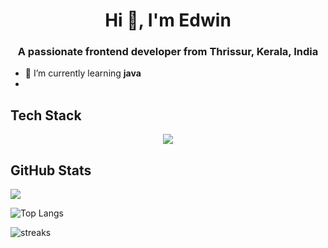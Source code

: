 <h1 align="center">Hi 👋, I'm Edwin </h1>

<h3 align="center"> A passionate frontend developer from Thrissur, Kerala, India </h3>

- 🌱 I’m currently learning **java**
-  
## Tech Stack
<div align="center">
  <p align="center">
  <a href="https://skillicons.dev">
    <img src="https://skillicons.dev/icons?i=html,css,js,react,c,git,github,nodejs,java,python" />
  </a>

</div>

## GitHub Stats

![](https://komarev.com/ghpvc/?username=eduzzz03&style=for-the-badge)
 
![Top Langs](https://github-readme-stats.vercel.app/api/top-langs/?username=eduzzz03&layout=compact&theme=dracula&hide_border=true)

![streaks](https://github-readme-streak-stats.herokuapp.com/?user=eduzzz03&theme=monokai-metallian&hide_border=true)
